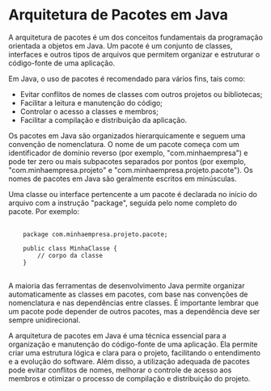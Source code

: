 <h1>Arquitetura de Pacotes em Java</h1>
	<p>A arquitetura de pacotes é um dos conceitos fundamentais da programação orientada a objetos em Java. Um pacote é um conjunto de classes, interfaces e outros tipos de arquivos que permitem organizar e estruturar o código-fonte de uma aplicação.</p>

<p>Em Java, o uso de pacotes é recomendado para vários fins, tais como:</p>
<ul>
	<li>Evitar conflitos de nomes de classes com outros projetos ou bibliotecas;</li>
	<li>Facilitar a leitura e manutenção do código;</li>
	<li>Controlar o acesso a classes e membros;</li>
	<li>Facilitar a compilação e distribuição da aplicação.</li>
</ul>

<p>Os pacotes em Java são organizados hierarquicamente e seguem uma convenção de nomenclatura. O nome de um pacote começa com um identificador de domínio reverso (por exemplo, "com.minhaempresa") e pode ter zero ou mais subpacotes separados por pontos (por exemplo, "com.minhaempresa.projeto" e "com.minhaempresa.projeto.pacote"). Os nomes de pacotes em Java são geralmente escritos em minúsculas.</p>

<p>Uma classe ou interface pertencente a um pacote é declarada no início do arquivo com a instrução "package", seguida pelo nome completo do pacote. Por exemplo:</p>

<pre>
	<code>
    package com.minhaempresa.projeto.pacote;

	public class MinhaClasse {
	    // corpo da classe
	}
</code>
</pre>

<p>A maioria das ferramentas de desenvolvimento Java permite organizar automaticamente as classes em pacotes, com base nas convenções de nomenclatura e nas dependências entre classes. É importante lembrar que um pacote pode depender de outros pacotes, mas a dependência deve ser sempre unidirecional.</p>

<p>A arquitetura de pacotes em Java é uma técnica essencial para a organização e manutenção do código-fonte de uma aplicação. Ela permite criar uma estrutura lógica e clara para o projeto, facilitando o entendimento e a evolução do software. Além disso, a utilização adequada de pacotes pode evitar conflitos de nomes, melhorar o controle de acesso aos membros e otimizar o processo de compilação e distribuição do projeto.</p>
